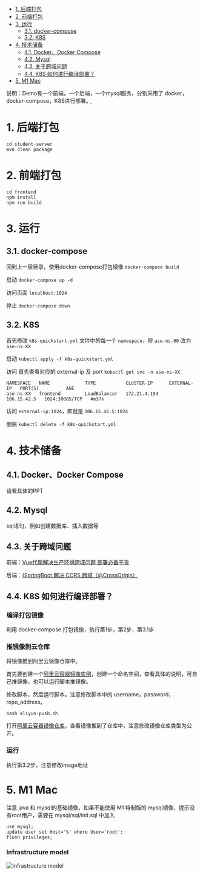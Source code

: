 
- [1. 后端打包](#1-后端打包)
- [2. 前端打包](#2-前端打包)
- [3. 运行](#3-运行)
    - [3.1. docker-compose](#31-docker-compose)
    - [3.2. K8S](#32-K8S)
- [4. 技术储备](#4-技术储备)
    - [4.1. Docker、Docker Compose](#41-dockerdocker-compose)
    - [4.2. Mysql](#42-mysql)
    - [4.3. 关于跨域问题](#43-关于跨域问题)
    - [4.4. K8S 如何进行编译部署？](#44-)
- [5. M1 Mac](#5-M1)

<!-- /TOC -->

说明：Demo有一个前端，一个后端，一个mysql服务，分别采用了 docker，docker-compose，K8S进行部署。
̦
# 1. 后端打包
```
cd student-server
mvn clean package
```

# 2. 前端打包
```
cd frontend
npm install
npm run build
```

# 3. 运行
##  3.1. docker-compose
回到上一层目录，使用docker-compose打包镜像
```docker-compose build```

启动
```docker-compose up -d```

访问页面 `localhost:1024`

停止
```docker-compose down```

##  3.2. K8S
首先修改 `k8s-quickstart.yml` 文件中的每一个 `namespace`，将 `ase-ns-00` 改为 `ase-ns-XX`

启动
```kubectl apply -f k8s-quickstart.yml```

访问
首先查看对应的 external-ip 及 port
```kubectl get svc -n ase-ns-XX```

```
NAMESPACE   NAME             TYPE           CLUSTER-IP      EXTERNAL-IP   PORT(S)          AGE
ase-ns-XX   frontend         LoadBalancer   172.21.4.194    106.15.42.5   1024:30085/TCP   4m37s
```

访问 `external-ip:1024`，即就是 `106.15.42.5:1024`

删除
```kubectl delete -f k8s-quickstart.yml```

# 4. 技术储备

##  4.1. Docker、Docker Compose
请看具体的PPT

##  4.2. Mysql
sql语句，例如创建数据库、插入数据等

##  4.3. 关于跨域问题
前端：[Vue代理解决生产环境跨域问题 部署必备干货](https://segmentfault.com/a/1190000021866670)

后端：[(SpringBoot 解决 CORS 跨域（@CrossOrigin）](https://blog.csdn.net/w_linux/article/details/81142413)

##  4.4. K8S 如何进行编译部署？

### 编译打包镜像
利用 docker-compose 打包镜像，执行第1步，第2步，第3.1步

### 推镜像到云仓库
将镜像推到阿里云镜像仓库中。

首先要创建一个[阿里云容器镜像实例](https://cr.console.aliyun.com/cn-shanghai/instances)，创建一个命名空间，查看具体的说明，可自己推镜像，也可以运行脚本推镜像。

修改脚本，然后运行脚本。注意修改脚本中的 username，password，repo_address。

```bash aliyun-push.sh```

打开[阿里云容器镜像仓库](https://cr.console.aliyun.com/cn-shanghai/instances)，查看镜像推到了仓库中，注意修改镜像仓库类型为公开。

### 运行
执行第3.2步，注意修改image地址

# 5. M1 Mac
注意 java 和 mysql的基础镜像，如果不能使用 M1 特制版的 mysql镜像，提示没有root用户，需要在 mysql/sql/init.sql 中加入

```
use mysql;
update user set Host='%' where User='root';
flush privileges;
```

### Infrastructure model

![Infrastructure model](.infragenie/infrastructure_model.png)